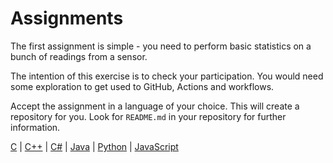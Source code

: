 # Assignments

The first assignment is simple - you need to perform basic statistics on a bunch of readings from a sensor.

The intention of this exercise is to check your participation. You would need some exploration to get used to GitHub, Actions and workflows.

Accept the assignment in a language of your choice. This will create a repository for you.
Look for `README.md` in your repository for further information.

[C](https://classroom.github.com/a/JrxRuJHq) |
[C++](https://classroom.github.com/a/4Aoq7vhl) |
[C#](https://classroom.github.com/a/Ly-BuqLs) |
[Java](https://classroom.github.com/a/L52bed5i) |
[Python](https://classroom.github.com/a/rx4zrmP0) |
[JavaScript](https://classroom.github.com/a/gAt3ZfpV)
